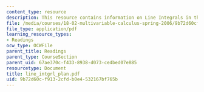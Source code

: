 ```yaml
---
content_type: resource
description: This resource contains information on Line Integrals in the Plane.
file: /media/courses/18-02-multivariable-calculus-spring-2006/9b72d60cf9132cfdb0e4532167bf765b_line_intgrl_plan.pdf
file_type: application/pdf
learning_resource_types:
- Readings
ocw_type: OCWFile
parent_title: Readings
parent_type: CourseSection
parent_uid: 67ae370c-f433-8938-d073-ce4bed07e885
resourcetype: Document
title: line_intgrl_plan.pdf
uid: 9b72d60c-f913-2cfd-b0e4-532167bf765b
---
```

